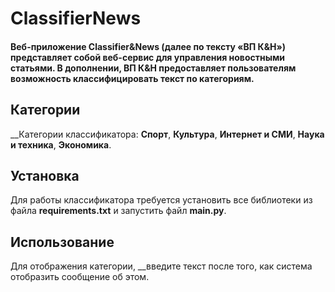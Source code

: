 # ClassifierNews
#### Веб-приложение Classifier&News (далее по тексту «ВП К&Н») представляет собой веб-сервис для управления новостными статьями. В дополнении, ВП К&Н предоставляет пользователям возможность классифицировать текст по категориям.

## Категории
__Категории классификатора: __Спорт__, __Культура__, __Интернет и СМИ__, __Наука и техника__, __Экономика__.

## Установка
Для работы классификатора требуется установить все библиотеки из файла __requirements.txt__ и запустить файл __main.py__.

## Использование
Для отображения категории, __введите текст после того, как система отобразить сообщение об этом.
